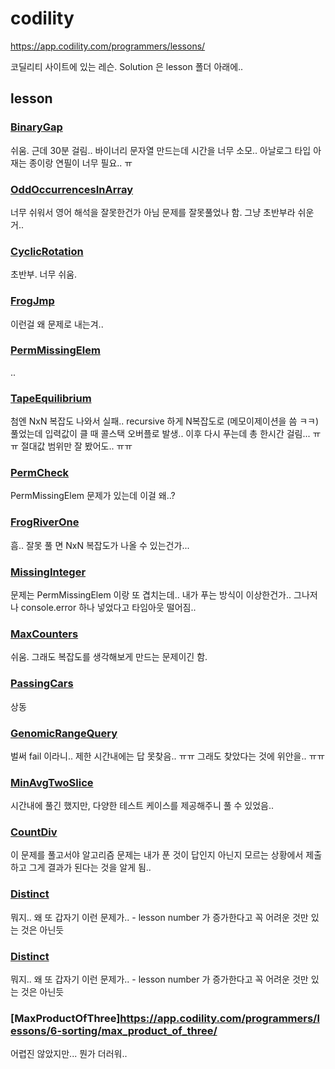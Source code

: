 # codility
https://app.codility.com/programmers/lessons/

코딜리티 사이트에 있는 레슨. Solution 은 lesson 폴더 아래에..


## lesson

### [BinaryGap](https://app.codility.com/programmers/lessons/1-iterations/binary_gap/)
쉬움. 근데 30분 걸림.. 바이너리 문자열 만드는데 시간을 너무 소모.. 아날로그 타입 아재는 종이랑 연필이 너무 필요.. ㅠ

### [OddOccurrencesInArray](https://app.codility.com/programmers/lessons/2-arrays/odd_occurrences_in_array/)
너무 쉬워서 영어 해석을 잘못한건가 아님 문제를 잘못풀었나 함. 그냥 초반부라 쉬운거..

### [CyclicRotation](https://app.codility.com/programmers/lessons/2-arrays/cyclic_rotation/)
초반부. 너무 쉬움. 

### [FrogJmp](https://app.codility.com/programmers/lessons/3-time_complexity/frog_jmp/)
이런걸 왜 문제로 내는겨..

### [PermMissingElem](https://app.codility.com/programmers/lessons/3-time_complexity/perm_missing_elem/)
..

### [TapeEquilibrium](https://app.codility.com/programmers/lessons/3-time_complexity/tape_equilibrium/)
첨엔 NxN 복잡도 나와서 실패.. recursive 하게 N복잡도로 (메모이제이션을 씀 ㅋㅋ) 풀었는데 입력값이 클 때 콜스택 오버플로 발생.. 
이후 다시 푸는데 총 한시간 걸림... ㅠㅠ 절대값 범위만 잘 봤어도.. ㅠㅠ

### [PermCheck](https://app.codility.com/programmers/lessons/4-counting_elements/perm_check/)
PermMissingElem 문제가 있는데 이걸 왜..?

### [FrogRiverOne](https://app.codility.com/programmers/lessons/4-counting_elements/frog_river_one/)
흠.. 잘못 풀 면 NxN 복잡도가 나올 수 있는건가...

### [MissingInteger](https://app.codility.com/programmers/lessons/4-counting_elements/missing_integer/)
문제는 PermMissingElem 이랑 또 겹치는데.. 내가 푸는 방식이 이상한건가.. 그나저나 console.error 하나 넣었다고 타임아웃 떨어짐.. 

### [MaxCounters](https://app.codility.com/programmers/lessons/4-counting_elements/max_counters/)
쉬움. 그래도 복잡도를 생각해보게 만드는 문제이긴 함.

### [PassingCars](https://app.codility.com/programmers/lessons/5-prefix_sums/passing_cars/)
상동

### [GenomicRangeQuery](https://app.codility.com/programmers/lessons/5-prefix_sums/genomic_range_query/)
벌써 fail 이라니.. 제한 시간내에는 답 못찾음.. ㅠㅠ 그래도 찾았다는 것에 위안을.. ㅠㅠ

### [MinAvgTwoSlice](https://app.codility.com/demo/results/trainingNX6QGN-3WD/)
시간내에 풀긴 했지만, 다양한 테스트 케이스를 제공해주니 풀 수 있었음..

### [CountDiv](https://app.codility.com/programmers/lessons/5-prefix_sums/count_div/)
이 문제를 풀고서야 알고리즘 문제는 내가 푼 것이 답인지 아닌지 모르는 상황에서 제출하고 그게 결과가 된다는 것을 알게 됨..

### [Distinct](https://app.codility.com/programmers/lessons/6-sorting/distinct/)
뭐지.. 왜 또 갑자기 이런 문제가.. - lesson number 가 증가한다고 꼭 어려운 것만 있는 것은 아닌듯

### [Distinct](https://app.codility.com/programmers/lessons/6-sorting/distinct/)
뭐지.. 왜 또 갑자기 이런 문제가.. - lesson number 가 증가한다고 꼭 어려운 것만 있는 것은 아닌듯

### [MaxProductOfThree]https://app.codility.com/programmers/lessons/6-sorting/max_product_of_three/
어렵진 않았지만... 뭔가 더러워..


